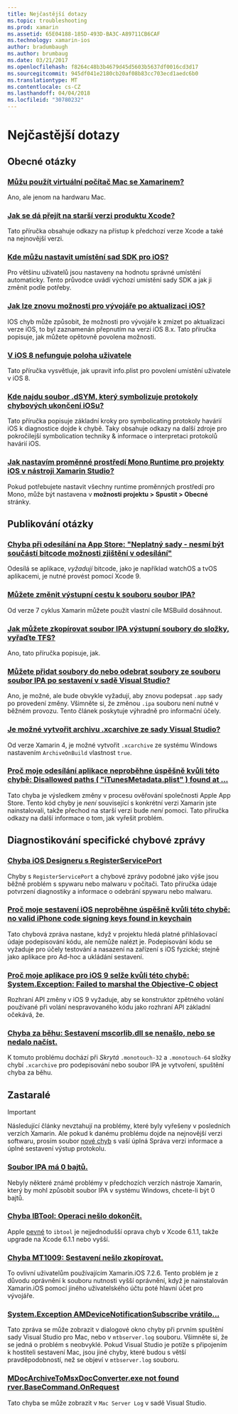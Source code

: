 ```yaml
---
title: Nejčastější dotazy
ms.topic: troubleshooting
ms.prod: xamarin
ms.assetid: 65E04188-185D-493D-BA3C-A89711CB6CAF
ms.technology: xamarin-ios
author: bradumbaugh
ms.author: brumbaug
ms.date: 03/21/2017
ms.openlocfilehash: f8264c48b3b4679d45d5603b5637df0016cd3d17
ms.sourcegitcommit: 945df041e2180cb20af08b83cc703ecd1aedc6b0
ms.translationtype: MT
ms.contentlocale: cs-CZ
ms.lasthandoff: 04/04/2018
ms.locfileid: "30780232"
---
```

# <a name="frequently-asked-questions"></a>Nejčastější dotazy

## <a name="general-questions"></a>Obecné otázky

### <a name="can-i-use-a-mac-vm-with-xamarinmac-vmmd"></a>[Můžu použít virtuální počítač Mac se Xamarinem?](mac-vm.md)
Ano, ale jenom na hardwaru Mac.

### <a name="how-can-i-downgrade-xcodedowngrade-xcodemd"></a>[Jak se dá přejít na starší verzi produktu Xcode?](downgrade-xcode.md)
Tato příručka obsahuje odkazy na přístup k předchozí verze Xcode a také na nejnovější verzi.

### <a name="where-can-i-set-my-ios-sdk-locationsios-sdkmd"></a>[Kde můžu nastavit umístění sad SDK pro iOS?](ios-sdk.md)
Pro většinu uživatelů jsou nastaveny na hodnotu správné umístění automaticky. Tento průvodce uvádí výchozí umístění sady SDK a jak ji změnit podle potřeby.

### <a name="how-can-i-reenable-developer-options-after-updating-iosupdate-developer-optionsmd"></a>[Jak lze znovu možnosti pro vývojáře po aktualizaci iOS?](update-developer-options.md)
IOS chyb může způsobit, že možnosti pro vývojáře k zmizet po aktualizaci verze iOS, to byl zaznamenán přepnutím na verzi iOS 8.x. Tato příručka popisuje, jak můžete opětovně povolena možnosti.

### <a name="user-location-not-working-in-ios-8ios8-user-locationmd"></a>[V iOS 8 nefunguje poloha uživatele](ios8-user-location.md)
Tato příručka vysvětluje, jak upravit info.plist pro povolení umístění uživatele v iOS 8.

### <a name="where-can-i-find-the-dsym-file-to-symbolicate-ios-crash-logssymbolicate-ios-crashmd"></a>[Kde najdu soubor .dSYM, který symbolizuje protokoly chybových ukončení iOSu?](symbolicate-ios-crash.md)
Tato příručka popisuje základní kroky pro symbolicating protokoly havárií iOS k diagnostice dojde k chybě. Taky obsahuje odkazy na další zdroje pro pokročilejší symbolication techniky & informace o interpretaci protokolů havárií iOS.


### <a name="how-do-i-set-mono-runtime-environment-variables-for-ios-projects-in-xamarin-studioxs-mono-runtimemd"></a>[Jak nastavím proměnné prostředí Mono Runtime pro projekty iOS v nástroji Xamarin Studio?](xs-mono-runtime.md)
Pokud potřebujete nastavit všechny runtime proměnných prostředí pro Mono, může být nastavena v **možnosti projektu > Spustit > Obecné** stránky.

## <a name="publishing-questions"></a>Publikování otázky

### <a name="error-when-submitting-to-app-store-invalid-bundle---options-not-allowed-to-be-embedded-in-bitcode-are-detected-in-the-submissioninvalid-bundle-bitcodemd"></a>[Chyba při odesílání na App Store: "Neplatný sady - nesmí být součástí bitcode možnosti zjištění v odesílání"](invalid-bundle-bitcode.md)

Odesílá se aplikace, _vyžadují_ bitcode, jako je například watchOS a tvOS aplikacemi, je nutné provést pomocí Xcode 9.

### <a name="can-i-change-the-output-path-of-the-ipa-fileipa-output-pathmd"></a>[Můžete změnit výstupní cestu k souboru soubor IPA?](ipa-output-path.md)
Od verze 7 cyklus Xamarin můžete použít vlastní cíle MSBuild dosáhnout.

### <a name="how-can-i-copy-ipa-output-files-to-the-tfs-drop-folderipa-tfsmd"></a>[Jak můžete zkopírovat soubor IPA výstupní soubory do složky, vyřaďte TFS?](ipa-tfs.md)
Ano, tato příručka popisuje, jak.

### <a name="can-i-add-files-to-or-remove-files-from-an-ipa-file-after-building-it-in-visual-studiomodify-ipamd"></a>[Můžete přidat soubory do nebo odebrat soubory ze souboru soubor IPA po sestavení v sadě Visual Studio?](modify-ipa.md)
Ano, je možné, ale bude obvykle vyžadují, aby znovu podepsat `.app` sady po provedení změny. Všimněte si, že změnou `.ipa` souboru není nutné v běžném provozu. Tento článek poskytuje výhradně pro informační účely.

### <a name="is-it-possible-to-create-a-xcarchive-archive-from-visual-studiocreate-xcarchivemd"></a>[Je možné vytvořit archivu .xcarchive ze sady Visual Studio?](create-xcarchive.md)
Od verze Xamarin 4, je možné vytvořit `.xcarchive` ze systému Windows nastavením `ArchiveOnBuild` vlastnost `true`.

### <a name="why-does-my-app-submission-fail-with-disallowed-paths--itunesmetadataplist--found-at--itunesmetadata-disallowed-pathsmd"></a>[Proč moje odesílání aplikace neproběhne úspěšně kvůli této chybě: Disallowed paths ( "iTunesMetadata.plist" ) found at ...](itunesmetadata-disallowed-paths.md)
Tato chyba je výsledkem změny v procesu ověřování společnosti Apple App Store. Tento kód chyby je _není_ související s konkrétní verzi Xamarin jste nainstalovali, takže přechod na starší verzi bude _není_ pomoci. Tato příručka odkazy na další informace o tom, jak vyřešit problém.


## <a name="diagnosing-specific-error-messages"></a>Diagnostikování specifické chybové zprávy

### <a name="ios-designer-error-with-registerserviceporterror-registerserviceportmd"></a>[Chyba iOS Designeru s RegisterServicePort](error-registerserviceport.md)
Chyby s `RegisterServicePort` a chybové zprávy podobné jako výše jsou běžně problém s spywaru nebo malwaru v počítači. Tato příručka údaje potvrzení diagnostiky a informace o odebrání spywaru nebo malwaru.

### <a name="why-does-my-ios-build-fail-with-no-valid-iphone-code-signing-keys-found-in-keychainno-codesigning-keysmd"></a>[Proč moje sestavení iOS neproběhne úspěšně kvůli této chybě: no valid iPhone code signing keys found in keychain](no-codesigning-keys.md)
Tato chybová zpráva nastane, když v projektu hledá platné přihlašovací údaje podepisování kódu, ale nemůže nalézt je. Podepisování kódu se vyžaduje pro účely testování a nasazení na zařízení s iOS fyzické; stejně jako aplikace pro Ad-hoc a ukládání sestavení.

### <a name="why-does-my-ios-9-app-fail-with-systemexception-failed-to-marshal-the-objective-c-objectexception-marshal-obj-cmd"></a>[Proč moje aplikace pro iOS 9 selže kvůli této chybě: System.Exception: Failed to marshal the Objective-C object](exception-marshal-obj-c.md)
Rozhraní API změny v iOS 9 vyžaduje, aby se konstruktor zpětného volání používané při volání nespravovaného kódu jako rozhraní API základní očekává, že.

### <a name="runtime-error-the-assembly-mscorlibdll-was-not-found-or-could-not-be-loadederror-mscorlib-not-foundmd"></a>[Chyba za běhu: Sestavení mscorlib.dll se nenašlo, nebo se nedalo načíst.](error-mscorlib-not-found.md)
K tomuto problému dochází při *Skrytá* `.monotouch-32` a `.monotouch-64` složky chybí `.xcarchive` pro podepisování nebo soubor IPA je vytvoření, spuštění chyba za běhu.

## <a name="deprecated"></a>Zastaralé

> [!IMPORTANT]
> Následující články nevztahují na problémy, které byly vyřešeny v posledních verzích Xamarin. Ale pokud k danému problému dojde na nejnovější verzi softwaru, prosím soubor [nové chyb](~/cross-platform/troubleshooting/questions/howto-file-bug.md) s vaší úplná Správa verzí informace a úplné sestavení výstup protokolu.



### <a name="ipa-file-is-0-bytesipa-zero-bytesmd"></a>[Soubor IPA má 0 bajtů.](ipa-zero-bytes.md)
Nebyly některé známé problémy v předchozích verzích nástroje Xamarin, který by mohl způsobit soubor IPA v systému Windows, chcete-li být 0 bajtů.

### <a name="ibtool-error-the-operation-couldnt-be-completederror-ibtoolmd"></a>[Chyba IBTool: Operaci nešlo dokončit.](error-ibtool.md)
Apple [pevné](https://developer.apple.com/library/ios/releasenotes/DeveloperTools/RN-Xcode/Chapters/xc6_release_notes.html) to `ibtool` je nejjednodušší oprava chyb v Xcode 6.1.1, takže upgrade na Xcode 6.1.1 nebo vyšší.

### <a name="error-mt1009-could-not-copy-the-assemblyerror-mt1009md"></a>[Chyba MT1009: Sestavení nešlo zkopírovat.](error-mt1009.md)
To ovlivní uživatelům používajícím Xamarin.iOS 7.2.6. Tento problém je z důvodu oprávnění k souboru nutnosti vyšší oprávnění, když je nainstalován Xamarin.iOS pomocí jiného uživatelského účtu poté hlavní účet pro vývojáře.

### <a name="systemexception-amdevicenotificationsubscribe-returned-exception-amddevicenotificationsubscribemd"></a>[System.Exception AMDeviceNotificationSubscribe vrátilo...](exception-amddevicenotificationsubscribe.md)
Tato zpráva se může zobrazit v dialogové okno chyby při prvním spuštění sady Visual Studio pro Mac, nebo v `mtbserver.log` souboru. Všimněte si, že se jedná o problém s neobvyklé. Pokud Visual Studio je potíže s připojením k hostiteli sestavení Mac, jsou jiné chyby, které budou s větší pravděpodobností, než se objeví v `mtbserver.log` souboru.

### <a name="mdocarchivetomsxdocconverterexe-not-found-rverbasecommandonrequestmdocarchivetomsxdocconverter-not-foundmd"></a>[MDocArchiveToMsxDocConverter.exe not found rver.BaseCommand.OnRequest](mdocarchivetomsxdocconverter-not-found.md)
Tato chyba se může zobrazit v `Mac Server Log` v sadě Visual Studio.
